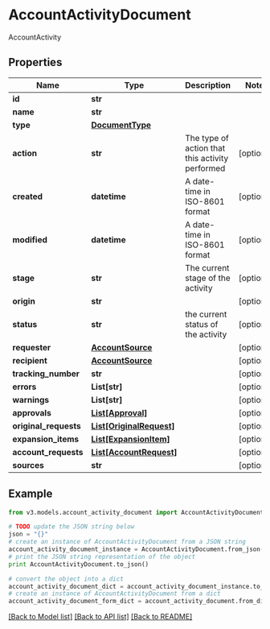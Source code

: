 # AccountActivityDocument

AccountActivity

## Properties
Name | Type | Description | Notes
------------ | ------------- | ------------- | -------------
**id** | **str** |  | 
**name** | **str** |  | 
**type** | [**DocumentType**](DocumentType.md) |  | 
**action** | **str** | The type of action that this activity performed | [optional] 
**created** | **datetime** | A date-time in ISO-8601 format | [optional] 
**modified** | **datetime** | A date-time in ISO-8601 format | [optional] 
**stage** | **str** | The current stage of the activity | [optional] 
**origin** | **str** |  | [optional] 
**status** | **str** | the current status of the activity | [optional] 
**requester** | [**AccountSource**](AccountSource.md) |  | [optional] 
**recipient** | [**AccountSource**](AccountSource.md) |  | [optional] 
**tracking_number** | **str** |  | [optional] 
**errors** | **List[str]** |  | [optional] 
**warnings** | **List[str]** |  | [optional] 
**approvals** | [**List[Approval]**](Approval.md) |  | [optional] 
**original_requests** | [**List[OriginalRequest]**](OriginalRequest.md) |  | [optional] 
**expansion_items** | [**List[ExpansionItem]**](ExpansionItem.md) |  | [optional] 
**account_requests** | [**List[AccountRequest]**](AccountRequest.md) |  | [optional] 
**sources** | **str** |  | [optional] 

## Example

```python
from v3.models.account_activity_document import AccountActivityDocument

# TODO update the JSON string below
json = "{}"
# create an instance of AccountActivityDocument from a JSON string
account_activity_document_instance = AccountActivityDocument.from_json(json)
# print the JSON string representation of the object
print AccountActivityDocument.to_json()

# convert the object into a dict
account_activity_document_dict = account_activity_document_instance.to_dict()
# create an instance of AccountActivityDocument from a dict
account_activity_document_form_dict = account_activity_document.from_dict(account_activity_document_dict)
```
[[Back to Model list]](../README.md#documentation-for-models) [[Back to API list]](../README.md#documentation-for-api-endpoints) [[Back to README]](../README.md)


